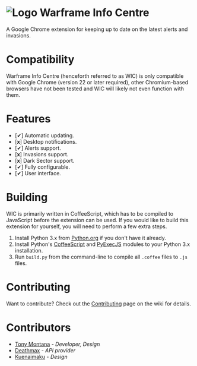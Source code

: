 ![Logo](https://raw.githubusercontent.com/Syke94/warframe-info-centre/master/Icons/Warframe.Medium.png) Warframe Info Centre
====================

A Google Chrome extension for keeping up to date on the latest alerts and invasions.

Compatibility
=============

Warframe Info Centre (henceforth referred to as WIC) is only compatible with Google Chrome (version 22 or later required), other Chromium-based browsers have not been tested and WIC will likely not even function with them.

Features
========

* [✔] Automatic updating.
* [**x**] Desktop notifications.
* [✔] Alerts support.
* [**x**] Invasions support.
* [**x**] Dark Sector support.
* [✔] Fully configurable.
* [✔] User interface.

Building
========

WIC is primarily written in CoffeeScript, which has to be compiled to JavaScript before the extension can be used. If you would like to build this extension for yourself, you will need to perform a few extra steps.

1. Install Python 3.x from [Python.org](https://www.python.org/downloads/) if you don't have it already.
2. Install Python's [CoffeeScript](https://pypi.python.org/pypi/CoffeeScript/1.0.9) and [PyExecJS](https://pypi.python.org/pypi/PyExecJS) modules to your Python 3.x installation.
3. Run `build.py` from the command-line to compile all `.coffee` files to `.js` files.

Contributing
============

Want to contribute? Check out the [Contributing](https://github.com/Syke94/warframe-info-centre/wiki/Contributing) page on the wiki for details.

Contributors
============

* [Tony Montana](https://github.com/Syke94) - *Developer, Design*
* [Deathmax](http://deathmax.com/) - *API provider*
* [Kuenaimaku](https://github.com/Kuenaimaku) - *Design*